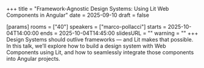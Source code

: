 +++
title = "Framework-Agnostic Design Systems: Using Lit Web Components in Angular"
date = 2025-09-10
draft = false

[params]
rooms = ["40"]
speakers = ["marco-pollacci"]
starts = 2025-10-04T14:00:00
ends = 2025-10-04T14:45:00
slidesURL = ""
warning = ""
+++
Design Systems should outlive frameworks — and Lit makes that possible.
In this talk, we’ll explore how to build a design system with Web Components using Lit, and how to seamlessly integrate those components into Angular projects.
